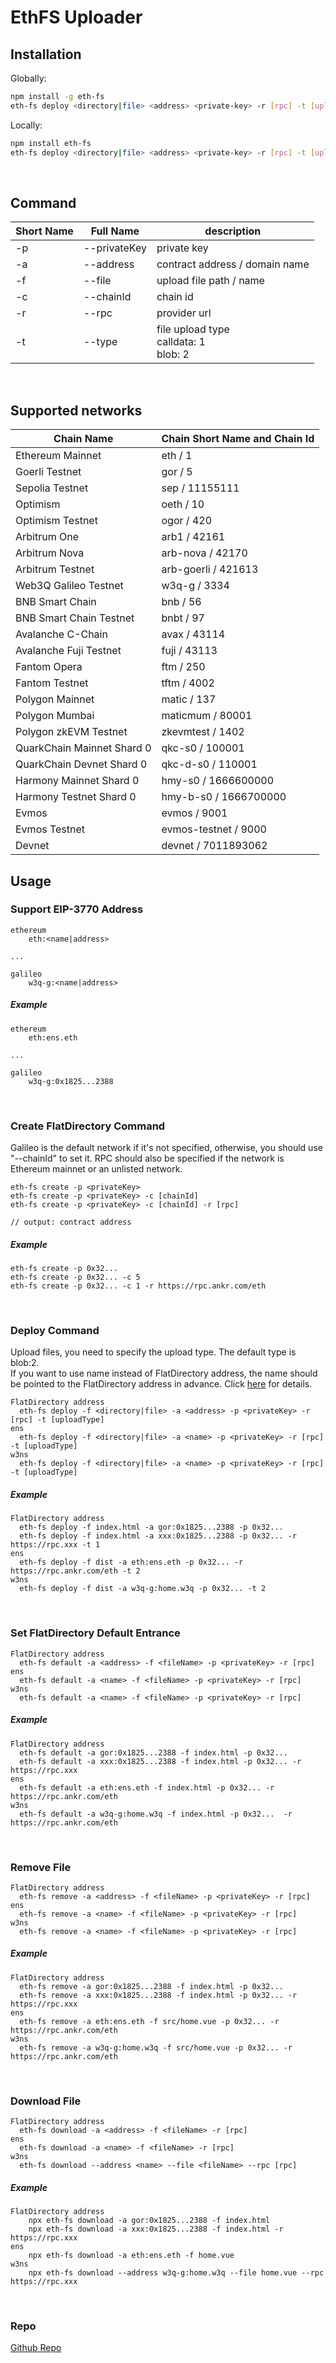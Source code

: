# EthFS Uploader

## Installation
Globally:
```bash
npm install -g eth-fs
eth-fs deploy <directory|file> <address> <private-key> -r [rpc] -t [upload-type]
```

Locally:
```bash
npm install eth-fs
eth-fs deploy <directory|file> <address> <private-key> -r [rpc] -t [upload-type]
```
<br/>

## Command
| Short Name | Full Name    | description                                  |   
|------------|--------------|----------------------------------------------|
| -p         | --privateKey | private key                                  |
| -a         | --address    | contract address / domain name               |
| -f         | --file       | upload file path / name                      |
| -c         | --chainId    | chain id                                     |
| -r         | --rpc        | provider url                                 |
| -t         | --type       | file upload type<br/>calldata: 1<br/>blob: 2 |
 <br/>

## Supported networks
| Chain Name                 | Chain Short Name and Chain Id |
|----------------------------|-------------------------------|
| Ethereum Mainnet           | eth / 1                       | 
| Goerli Testnet             | gor / 5                       | 
| Sepolia Testnet            | sep / 11155111                | 
| Optimism                   | oeth / 10                     | 
| Optimism Testnet           | ogor / 420                    | 
| Arbitrum One               | arb1 / 42161                  | 
| Arbitrum Nova              | arb-nova / 42170              | 
| Arbitrum Testnet           | arb-goerli / 421613           | 
| Web3Q Galileo Testnet      | w3q-g / 3334                  | 
| BNB Smart Chain            | bnb / 56                      | 
| BNB Smart Chain Testnet    | bnbt / 97                     | 
| Avalanche C-Chain          | avax / 43114                  | 
| Avalanche Fuji Testnet     | fuji / 43113                  | 
| Fantom Opera               | ftm / 250                     | 
| Fantom Testnet             | tftm / 4002                   | 
| Polygon Mainnet            | matic / 137                   | 
| Polygon Mumbai             | maticmum / 80001              | 
| Polygon zkEVM Testnet      | zkevmtest / 1402              | 
| QuarkChain Mainnet Shard 0 | qkc-s0 / 100001               |
| QuarkChain Devnet Shard 0  | qkc-d-s0 / 110001             |
| Harmony Mainnet Shard 0    | hmy-s0 / 1666600000           |
| Harmony Testnet Shard 0    | hmy-b-s0 / 1666700000         |
| Evmos                      | evmos / 9001                  | 
| Evmos Testnet              | evmos-testnet / 9000          |
| Devnet                     | devnet / 7011893062           |

## Usage
### Support EIP-3770 Address
```
ethereum
    eth:<name|address>

... 

galileo
    w3q-g:<name|address>       
```
##### Example
```
ethereum
    eth:ens.eth

...

galileo
    w3q-g:0x1825...2388
```
<br/>


### Create FlatDirectory Command
Galileo is the default network if it's not specified, otherwise, you should use "--chainId" to set it. 
RPC should also be specified if the network is Ethereum mainnet or an unlisted network.
```
eth-fs create -p <privateKey>
eth-fs create -p <privateKey> -c [chainId]
eth-fs create -p <privateKey> -c [chainId] -r [rpc]

// output: contract address 
```
##### Example
```
eth-fs create -p 0x32...
eth-fs create -p 0x32... -c 5
eth-fs create -p 0x32... -c 1 -r https://rpc.ankr.com/eth
```
<br/>



### Deploy Command
Upload files, you need to specify the upload type. The default type is blob:2.<br/>
If you want to use name instead of FlatDirectory address, the name should be pointed to the FlatDirectory 
address in advance. Click [here](https://docs.web3url.io/advanced-topics/bind-ens-name-to-a-chain-specific-address) for details.
```
FlatDirectory address
  eth-fs deploy -f <directory|file> -a <address> -p <privateKey> -r [rpc] -t [uploadType]
ens
  eth-fs deploy -f <directory|file> -a <name> -p <privateKey> -r [rpc] -t [uploadType]
w3ns
  eth-fs deploy -f <directory|file> -a <name> -p <privateKey> -r [rpc] -t [uploadType]
```
##### Example
```
FlatDirectory address
  eth-fs deploy -f index.html -a gor:0x1825...2388 -p 0x32...
  eth-fs deploy -f index.html -a xxx:0x1825...2388 -p 0x32... -r https://rpc.xxx -t 1
ens
  eth-fs deploy -f dist -a eth:ens.eth -p 0x32... -r https://rpc.ankr.com/eth -t 2
w3ns
  eth-fs deploy -f dist -a w3q-g:home.w3q -p 0x32... -t 2
```
<br/>


### Set FlatDirectory Default Entrance
```
FlatDirectory address
  eth-fs default -a <address> -f <fileName> -p <privateKey> -r [rpc]
ens
  eth-fs default -a <name> -f <fileName> -p <privateKey> -r [rpc]
w3ns
  eth-fs default -a <name> -f <fileName> -p <privateKey> -r [rpc]
```
##### Example
```
FlatDirectory address
  eth-fs default -a gor:0x1825...2388 -f index.html -p 0x32...
  eth-fs default -a xxx:0x1825...2388 -f index.html -p 0x32... -r https://rpc.xxx
ens
  eth-fs default -a eth:ens.eth -f index.html -p 0x32... -r https://rpc.ankr.com/eth
w3ns
  eth-fs default -a w3q-g:home.w3q -f index.html -p 0x32...  -r https://rpc.ankr.com/eth
```
<br/>



### Remove File
```
FlatDirectory address
  eth-fs remove -a <address> -f <fileName> -p <privateKey> -r [rpc]
ens
  eth-fs remove -a <name> -f <fileName> -p <privateKey> -r [rpc]
w3ns
  eth-fs remove -a <name> -f <fileName> -p <privateKey> -r [rpc]
```
##### Example
```
FlatDirectory address
  eth-fs remove -a gor:0x1825...2388 -f index.html -p 0x32...
  eth-fs remove -a xxx:0x1825...2388 -f index.html -p 0x32... -r https://rpc.xxx
ens
  eth-fs remove -a eth:ens.eth -f src/home.vue -p 0x32... -r https://rpc.ankr.com/eth
w3ns
  eth-fs remove -a w3q-g:home.w3q -f src/home.vue -p 0x32... -r https://rpc.ankr.com/eth
```
<br/>


### Download File
```
FlatDirectory address
  eth-fs download -a <address> -f <fileName> -r [rpc]
ens
  eth-fs download -a <name> -f <fileName> -r [rpc]
w3ns
  eth-fs download --address <name> --file <fileName> --rpc [rpc]
```
##### Example
```
FlatDirectory address
    npx eth-fs download -a gor:0x1825...2388 -f index.html
    npx eth-fs download -a xxx:0x1825...2388 -f index.html -r https://rpc.xxx
ens
    npx eth-fs download -a eth:ens.eth -f home.vue
w3ns
    npx eth-fs download --address w3q-g:home.w3q --file home.vue --rpc https://rpc.xxx
```
<br/>

### Repo
[Github Repo](https://github.com/QuarkChain/eth-fs)
